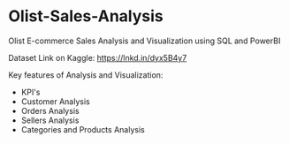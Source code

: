 # Olist-Sales-Analysis
Olist E-commerce Sales Analysis and Visualization using SQL and PowerBI

Dataset Link on Kaggle: https://lnkd.in/dyx5B4y7

Key features of Analysis and Visualization:
- KPI's 
- Customer Analysis 
- Orders Analysis
- Sellers Analysis
- Categories and Products Analysis
